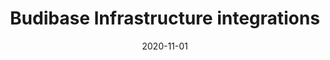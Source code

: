 ---
title: "Budibase Infrastructure integrations"
description: "Deploy Budibase on your terms. Budibase is an open source low code platform that helps IT teams build itnernal tools in minutes."
type: platform/integrations
layout: list
category: infra
date: 2020-11-01
images:
- budibase-logo.jpg
---